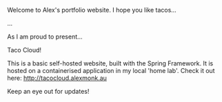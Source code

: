Welcome to Alex's portfolio website.
I hope you like tacos...

...

As I am proud to present...

Taco Cloud!

This is a basic self-hosted website, built with the Spring Framework.
It is hosted on a containerised application in my local 'home lab'.
Check it out here: http://tacocloud.alexmonk.au

Keep an eye out for updates!